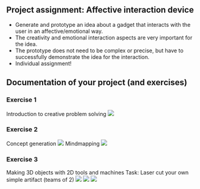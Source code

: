 ## Project assignment: Affective interaction device

- Generate and prototype an idea about a gadget that interacts with the user in an affective/emotional way.
- The creativity and emotional interaction aspects are very important for the idea.
- The prototype does not need to be complex or precise, but have to successfully demonstrate the idea for the interaction.
- Individual assignment!

## Documentation of your project (and exercises)

### Exercise 1

Introduction to creative problem solving
<img src="Exercise 1.jpg">

### Exercise 2

Concept generation
<img src="Exercise 2.1.jpg">
Mindmapping
<img src="Exercise 2.2.jpg">

### Exercise 3

Making 3D objects with 2D tools and machines
Task: Laser cut your own simple artifact (teams of 2)
<img src="Exercise 3.1.jpg">
<img src="Exercise 3.2.jpg">
<img src="Exercise 3.3.jpg">
